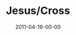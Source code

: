 ---
layout: message
category: message
series: "The Story"
title: "Jesus/Cross"
date: 2011-04-16-00-00
message_id: 667
audio: "http://s3.amazonaws.com/crossroads-media/messages/audio/thestory04.mp3"
audio-duration: "37:05"
program: "http://s3.amazonaws.com/crossroads-media/documents/04_16-17_11Program.pdf"
description: "Chuck Mingo talks about the story of the sacrificial lamb."
video: "http://s3.amazonaws.com/crossroads-media/messages/video/thestory04.mp4"
video-duration: "37:10"
video-image: "http://s3.amazonaws.com/crossroads-media/images/thestory04_still.jpg"
explicit: false
---